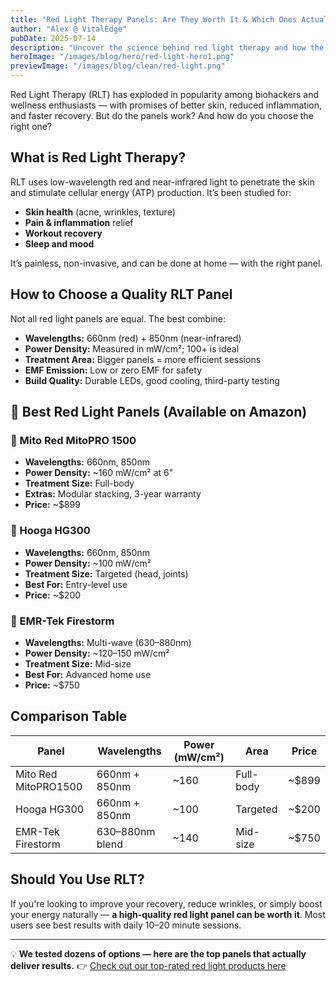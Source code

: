 ```yaml
---
title: "Red Light Therapy Panels: Are They Worth It & Which Ones Actually Work?"
author: "Alex @ VitalEdge"
pubDate: 2025-07-14
description: "Uncover the science behind red light therapy and how the best Amazon-available panels compare for home use."
heroImage: "/images/blog/hero/red-light-hero1.png"
previewImage: "/images/blog/clean/red-light.png"
---
```


Red Light Therapy (RLT) has exploded in popularity among biohackers and wellness enthusiasts — with promises of better skin, reduced inflammation, and faster recovery. But do the panels work? And how do you choose the right one?

## What is Red Light Therapy?

RLT uses low-wavelength red and near-infrared light to penetrate the skin and stimulate cellular energy (ATP) production. It’s been studied for:

- **Skin health** (acne, wrinkles, texture)
- **Pain & inflammation** relief
- **Workout recovery**
- **Sleep and mood**

It’s painless, non-invasive, and can be done at home — with the right panel.

## How to Choose a Quality RLT Panel

Not all red light panels are equal. The best combine:

- **Wavelengths:** 660nm (red) + 850nm (near-infrared)
- **Power Density:** Measured in mW/cm²; 100+ is ideal
- **Treatment Area:** Bigger panels = more efficient sessions
- **EMF Emission:** Low or zero EMF for safety
- **Build Quality:** Durable LEDs, good cooling, third-party testing

## 🔬 Best Red Light Panels (Available on Amazon)

### 🔴 Mito Red MitoPRO 1500
- **Wavelengths:** 660nm, 850nm
- **Power Density:** ~160 mW/cm² at 6"
- **Treatment Size:** Full-body
- **Extras:** Modular stacking, 3-year warranty
- **Price:** ~$899

### 🔴 Hooga HG300
- **Wavelengths:** 660nm, 850nm
- **Power Density:** ~100 mW/cm²
- **Treatment Size:** Targeted (head, joints)
- **Best For:** Entry-level use
- **Price:** ~$200

### 🔴 EMR-Tek Firestorm
- **Wavelengths:** Multi-wave (630–880nm)
- **Power Density:** ~120–150 mW/cm²
- **Treatment Size:** Mid-size
- **Best For:** Advanced home use
- **Price:** ~$750

## Comparison Table

| Panel                | Wavelengths       | Power (mW/cm²) | Area         | Price  |
|----------------------|-------------------|----------------|--------------|--------|
| Mito Red MitoPRO1500 | 660nm + 850nm     | ~160           | Full-body    | ~$899  |
| Hooga HG300          | 660nm + 850nm     | ~100           | Targeted     | ~$200  |
| EMR-Tek Firestorm    | 630–880nm blend   | ~140           | Mid-size     | ~$750  |

## Should You Use RLT?

If you're looking to improve your recovery, reduce wrinkles, or simply boost your energy naturally — **a high-quality red light panel can be worth it**. Most users see best results with daily 10–20 minute sessions.

---

💡 **We tested dozens of options — here are the top panels that actually deliver results.**
👉 [Check out our top-rated red light products here](/top-products)

